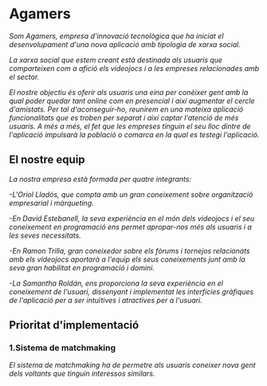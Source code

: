# Agamers

_Som Agamers, empresa d'innovació tecnològica que ha iniciat el desenvolupament d'una nova aplicació amb tipologia de xarxa social._

_La xarxa social que estem creant està destinada als usuaris que comparteixen com a afició els videojocs i a les empreses relacionades amb el sector._

_El nostre objectiu és oferir als usuaris una eina per conèixer gent amb la qual poder quedar tant online com en presencial i així augmentar el cercle d'amistats. Per tal d'aconseguir-ho, reunirem en una mateixa aplicació funcionalitats que es troben per separat i així captar l'atenció de més usuaris. A més a més, el fet que les empreses tinguin el seu lloc dintre de l'aplicació impulsarà la població o comarca en la qual es testegi l'aplicació._

## El nostre equip
_La nostra empresa està formada per quatre integrants:_

_-L'Oriol Lladós, que compta amb un gran coneixement sobre organització empresarial i màrqueting._

_-En David Estebanell, la seva experiència en el món dels videojocs i el seu coneixement en programació ens permet apropar-nos més als usuaris i a les seves necessitats._

_-En Ramon Trilla, gran coneixedor sobre els fòrums i tornejos relacionats amb els videojocs aportarà a l'equip els seus coneixements junt amb la seva gran habilitat en programació i domini._

_-La Samantha Roldán, ens proporciona la seva experiència en el coneixement de l'usuari, dissenyant i implementat les interfícies gràfiques de l'aplicació per a ser intuïtives i atractives per a l'usuari._

## Prioritat d'implementació
### 1.Sistema de matchmaking
_El sistema de matchmaking ha de permetre als usuaris coneixer nova gent dels voltants que tinguin interessos similars._
